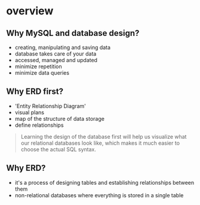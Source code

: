 # overview

## Why MySQL and database design?

- creating, manipulating and saving data
- database takes care of your data
- accessed, managed and updated
- minimize repetition
- minimize data queries

## Why ERD first?

- 'Entity Relationship Diagram'
- visual plans
- map of the structure of data storage
- define relationships

>Learning the design of the database first will help us visualize what our relational databases look like, which makes it much easier to choose the actual SQL syntax.

## Why ERD?

- it's a process of designing tables and establishing relationships between them
- non-relational databases where everything is stored in a single table













